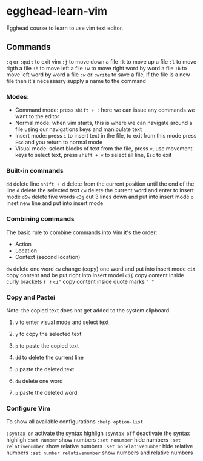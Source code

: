 # egghead-learn-vim
Egghead course to learn to use vim text editor.

## Commands
`:q` or `:quit` to exit vim
`:j` to move down a file
`:k` to move up a file
`:l` to move rigth a file
`:h` to move left a file
`:w` to move right word by word a file
`:b` to move left word by word a file 
`:w` or `:write` to save a file, if the file is a new file then it's necessasry supply a name to the command

### Modes:
- Command mode: press `shift + :` here we can issue any commands we want to the editor
- Normal mode: when vim starts, this is where we can navigate around a file using our navigations keys and manipulate text
- Insert mode: press `i` to insert text in the file, to exit from this mode press `Esc` and you return to normal mode
- Visual mode: select blocks of text from the file, press `v`, use movement keys to select text, press `shift + v` to select all line, `Esc` to exit

### Built-in commands
`dd` delete line
`shift + d` delete from the current position until the end of the line
`d` delete the selected text
`cw` delete the current word and enter to insert mode
`d5w` delete five words
`c3j` cut 3 lines down and put into insert mode
`o` inset new line and put into insert mode

### Combining commands
The basic rule to combine commands into Vim it's the order:
- Action
- Location
- Context (second location)

`dw` delete one word
`cw` change (copy) one word and put into insert mode
`cit` copy content and be put right into insert modei
`ci{` copy content inside curly brackets `{ }`
`ci"` copy content inside quote marks `" "`

### Copy and Pastei
Note: the copied text does not get added to the system clipboard

1. `v` to enter visual mode and select text
2. `y` to copy the selected text
3. `p` to paste the copied text

1. `dd` to delete the current line
2. `p` paste the deleted text

1. `dw` delete one word
2. `p` paste the deleted word

### Configure Vim
To show all available configurations `:help option-list`

`:syntax on` activate the syntax highligh
`:syntax off` deactivate the syntax highligh
`:set number` show numbers
`:set nonumber` hide numbers
`:set relativenumber` show relative numbers
`:set norelativenumber` hide relative numbers
`:set number relativenumber` show numbers and relative numbers

